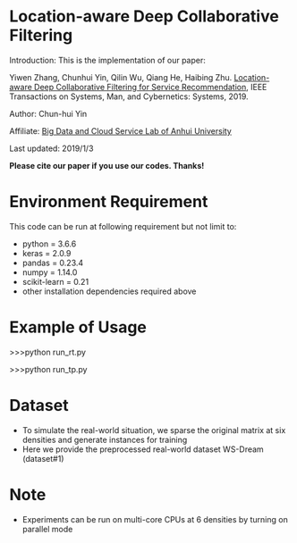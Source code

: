 
# Location-aware Deep Collaborative Filtering

Introduction: This is the implementation of our paper:

Yiwen Zhang, Chunhui Yin, Qilin Wu, Qiang He, Haibing Zhu. [Location-aware Deep Collaborative Filtering for Service Recommendation](https://ieeexplore.ieee.org/document/8805172), IEEE Transactions on Systems, Man, and Cybernetics: Systems, 2019.

Author: Chun-hui Yin

Affiliate: [Big Data and Cloud Service Lab of Anhui University](http://bigdata.ahu.edu.cn)

Last updated: 2019/1/3

**Please cite our paper if you use our codes. Thanks!** 

# Environment Requirement

This code can be run at following requirement but not limit to:
- python = 3.6.6
- keras = 2.0.9
- pandas = 0.23.4
- numpy = 1.14.0
- scikit-learn = 0.21
- other installation dependencies required above

# Example of Usage

&gt;&gt;&gt;python run_rt.py

&gt;&gt;&gt;python run_tp.py

# Dataset

- To simulate the real-world situation, we sparse the original matrix at six densities and generate instances for training
- Here we provide the preprocessed real-world dataset WS-Dream (dataset#1)

# Note

- Experiments can be run on multi-core CPUs at 6 densities by turning on parallel mode
